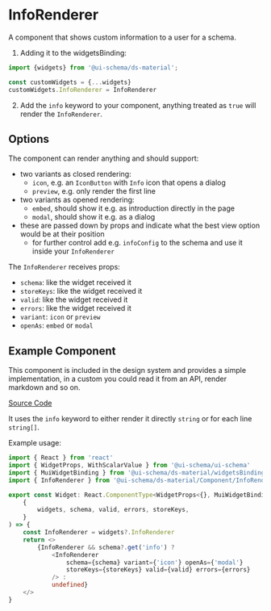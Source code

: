 # InfoRenderer

A component that shows custom information to a user for a schema.

1. Adding it to the widgetsBinding:

```js
import {widgets} from '@ui-schema/ds-material';

const customWidgets = {...widgets}
customWidgets.InfoRenderer = InfoRenderer
```

2. Add the `info` keyword to your component, anything treated as `true` will render the `InfoRenderer`.

## Options

The component can render anything and should support:

- two variants as closed rendering:
    - `icon`, e.g. an `IconButton` with `Info` icon that opens a dialog
    - `preview`, e.g. only render the first line
- two variants as opened rendering:
    - `embed`, should show it e.g. as introduction directly in the page
    - `modal`, should show it e.g. as a dialog
- these are passed down by props and indicate what the best view option would be at their position
    - for further control add e.g. `infoConfig` to the schema and use it inside your `InfoRenderer`

The `InfoRenderer` receives props:

- `schema`: like the widget received it
- `storeKeys`: like the widget received it
- `valid`: like the widget received it
- `errors`: like the widget received it
- `variant`: `icon` or `preview`
- `openAs`: `embed` or `modal`

## Example Component

This component is included in the design system and provides a simple implementation, in a custom you could read it from an API, render markdown and so on.

[Source Code](https://github.com/ui-schema/ui-schema/tree/master/packages/ds-material/src/Component/InfoRenderer)

It uses the `info` keyword to either render it directly `string` or for each line `string[]`.

Example usage:

```typescript jsx
import { React } from 'react'
import { WidgetProps, WithScalarValue } from '@ui-schema/ui-schema'
import { MuiWidgetBinding } from '@ui-schema/ds-material/widgetsBinding'
import { InfoRenderer } from '@ui-schema/ds-material/Component/InfoRenderer'

export const Widget: React.ComponentType<WidgetProps<{}, MuiWidgetBinding> & WithScalarValue> = (
    {
        widgets, schema, valid, errors, storeKeys,
    }
) => {
    const InfoRenderer = widgets?.InfoRenderer
    return <>
        {InfoRenderer && schema?.get('info') ?
            <InfoRenderer
                schema={schema} variant={'icon'} openAs={'modal'}
                storeKeys={storeKeys} valid={valid} errors={errors}
            /> :
            undefined}
    </>
}
```
